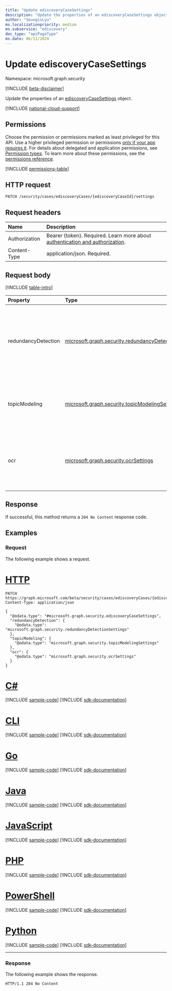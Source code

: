 ```yaml
---
title: "Update ediscoveryCaseSettings"
description: "Update the properties of an ediscoveryCaseSettings object."
author: "SeunginLyu"
ms.localizationpriority: medium
ms.subservice: "ediscovery"
doc_type: "apiPageType"
ms.date: 06/11/2024
---
```


# Update ediscoveryCaseSettings
Namespace: microsoft.graph.security

[!INCLUDE [beta-disclaimer](../../includes/beta-disclaimer.md)]

Update the properties of an [ediscoveryCaseSettings](../resources/security-ediscoverycasesettings.md) object.

[!INCLUDE [national-cloud-support](../../includes/global-us.md)]

## Permissions
Choose the permission or permissions marked as least privileged for this API. Use a higher privileged permission or permissions [only if your app requires it](/graph/permissions-overview#best-practices-for-using-microsoft-graph-permissions). For details about delegated and application permissions, see [Permission types](/graph/permissions-overview#permission-types). To learn more about these permissions, see the [permissions reference](/graph/permissions-reference).

<!-- { "blockType": "permissions", "name": "security_ediscoverycasesettings_update" } -->
[!INCLUDE [permissions-table](../includes/permissions/security-ediscoverycasesettings-update-permissions.md)]

## HTTP request

<!-- {
  "blockType": "ignored"
}
-->
``` http
PATCH /security/cases/ediscoveryCases/{ediscoveryCaseId}/settings
```

## Request headers
|Name|Description|
|:---|:---|
|Authorization|Bearer {token}. Required. Learn more about [authentication and authorization](/graph/auth/auth-concepts).|
|Content-Type|application/json. Required.|

## Request body
[!INCLUDE [table-intro](../../includes/update-property-table-intro.md)]


|Property|Type|Description|
|:---|:---|:---|
|redundancyDetection|[microsoft.graph.security.redundancyDetectionSettings](../resources/security-redundancydetectionsettings.md)|Redundancy (email threading and near duplicate detection) settings for an eDiscovery case. Optional.|
|topicModeling|[microsoft.graph.security.topicModelingSettings](../resources/security-topicmodelingsettings.md)|Topic modeling (Themes) settings for an eDiscovery case. Optional.|
|ocr|[microsoft.graph.security.ocrSettings](../resources/security-ocrsettings.md)|The OCR (Optical Character Recognition) settings for the eDiscovery case. Optional.|



## Response

If successful, this method returns a `204 No Content` response code.

## Examples

### Request
The following example shows a request.

# [HTTP](#tab/http)
<!-- {
  "blockType": "request",
  "name": "update_ediscoverycasesettings"
}
-->
``` http
PATCH https://graph.microsoft.com/beta/security/cases/ediscoveryCases/{ediscoveryCaseId}/settings
Content-Type: application/json

{
  "@odata.type": "#microsoft.graph.security.ediscoveryCaseSettings",
  "redundancyDetection": {
    "@odata.type": "microsoft.graph.security.redundancyDetectionSettings"
  },
  "topicModeling": {
    "@odata.type": "microsoft.graph.security.topicModelingSettings"
  },
  "ocr": {
    "@odata.type": "microsoft.graph.security.ocrSettings"
  }
}
```

# [C#](#tab/csharp)
[!INCLUDE [sample-code](../includes/snippets/csharp/update-ediscoverycasesettings-csharp-snippets.md)]
[!INCLUDE [sdk-documentation](../includes/snippets/snippets-sdk-documentation-link.md)]

# [CLI](#tab/cli)
[!INCLUDE [sample-code](../includes/snippets/cli/update-ediscoverycasesettings-cli-snippets.md)]
[!INCLUDE [sdk-documentation](../includes/snippets/snippets-sdk-documentation-link.md)]

# [Go](#tab/go)
[!INCLUDE [sample-code](../includes/snippets/go/update-ediscoverycasesettings-go-snippets.md)]
[!INCLUDE [sdk-documentation](../includes/snippets/snippets-sdk-documentation-link.md)]

# [Java](#tab/java)
[!INCLUDE [sample-code](../includes/snippets/java/update-ediscoverycasesettings-java-snippets.md)]
[!INCLUDE [sdk-documentation](../includes/snippets/snippets-sdk-documentation-link.md)]

# [JavaScript](#tab/javascript)
[!INCLUDE [sample-code](../includes/snippets/javascript/update-ediscoverycasesettings-javascript-snippets.md)]
[!INCLUDE [sdk-documentation](../includes/snippets/snippets-sdk-documentation-link.md)]

# [PHP](#tab/php)
[!INCLUDE [sample-code](../includes/snippets/php/update-ediscoverycasesettings-php-snippets.md)]
[!INCLUDE [sdk-documentation](../includes/snippets/snippets-sdk-documentation-link.md)]

# [PowerShell](#tab/powershell)
[!INCLUDE [sample-code](../includes/snippets/powershell/update-ediscoverycasesettings-powershell-snippets.md)]
[!INCLUDE [sdk-documentation](../includes/snippets/snippets-sdk-documentation-link.md)]

# [Python](#tab/python)
[!INCLUDE [sample-code](../includes/snippets/python/update-ediscoverycasesettings-python-snippets.md)]
[!INCLUDE [sdk-documentation](../includes/snippets/snippets-sdk-documentation-link.md)]

---

### Response
The following example shows the response.
<!-- {
  "blockType": "response",
  "truncated": true
}
-->
``` http
HTTP/1.1 204 No Content
```

